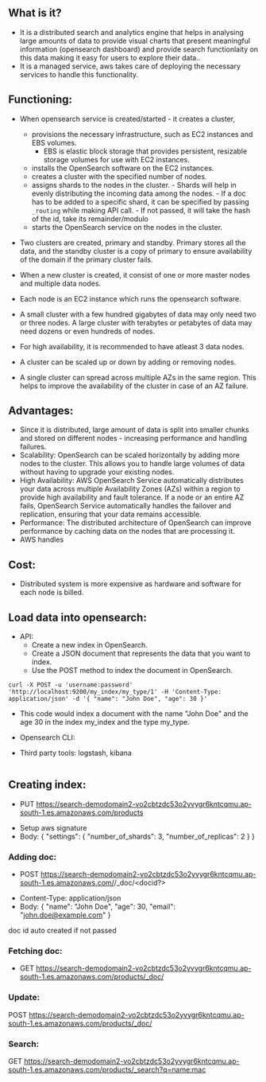 ## What is it?

- It is a distributed search and analytics engine that helps in analysing large amounts of data to provide visual charts that present meaningful information (opensearch dashboard) and provide search functionlaity on this data making it easy for users to explore their data..
- It is a managed service, aws takes care of deploying the necessary services to handle this functionality.

## Functioning:

- When opensearch service is created/started - it creates a cluster,

  - provisions the necessary infrastructure, such as EC2 instances and EBS volumes.
    - EBS is elastic block storage that provides persistent, resizable storage volumes for use with EC2 instances.
  - installs the OpenSearch software on the EC2 instances.
  - creates a cluster with the specified number of nodes.
  - assigns shards to the nodes in the cluster.
		-	Shards will help in evenly distributing the incoming data among the nodes.
		-	If a doc has to be added to a specific shard, it can be specified by passing `_routing` while making API call.
		-	If not passed, it will take the hash of the id, take its remainder/modulo
  - starts the OpenSearch service on the nodes in the cluster.

- Two clusters are created, primary and standby. Primary stores all the data, and the standby cluster is a copy of primary to ensure availability of the domain if the primary cluster fails.

- When a new cluster is created, it consist of one or more master nodes and multiple data nodes.
- Each node is an EC2 instance which runs the opensearch software.
- A small cluster with a few hundred gigabytes of data may only need two or three nodes. A large cluster with terabytes or petabytes of data may need dozens or even hundreds of nodes.
- For high availability, it is recommended to have atleast 3 data nodes.
- A cluster can be scaled up or down by adding or removing nodes.
- A single cluster can spread across multiple AZs in the same region. This helps to improve the availability of the cluster in case of an AZ failure.

## Advantages:

- Since it is distributed, large amount of data is split into smaller chunks and stored on different nodes - increasing performance and handling failures.
- Scalability: OpenSearch can be scaled horizontally by adding more nodes to the cluster. This allows you to handle large volumes of data without having to upgrade your existing nodes.
- High Availability: AWS OpenSearch Service automatically distributes your data across multiple Availability Zones (AZs) within a region to provide high availability and fault tolerance. If a node or an entire AZ fails, OpenSearch Service automatically handles the failover and replication, ensuring that your data remains accessible.
- Performance: The distributed architecture of OpenSearch can improve performance by caching data on the nodes that are processing it.
- AWS handles

## Cost:

- Distributed system is more expensive as hardware and software for each node is billed.

## Load data into opensearch:

- API:
  - Create a new index in OpenSearch.
  - Create a JSON document that represents the data that you want to index.
  - Use the POST method to index the document in OpenSearch.

```
curl -X POST -u 'username:password' 'http://localhost:9200/my_index/my_type/1' -H 'Content-Type: application/json' -d '{ "name": "John Doe", "age": 30 }'
```

- This code would index a document with the name "John Doe" and the age 30 in the index my_index and the type my_type.

- Opensearch CLI:
- Third party tools: logstash, kibana

```

```


## Creating index:
-	PUT https://search-demodomain2-vo2cbtzdc53o2yvygr6kntcqmu.ap-south-1.es.amazonaws.com/products
<!-- -	Authorization: Basic admin:password -->
-	Setup aws signature
-	Body: {
  "settings": {
    "number_of_shards": 3,
    "number_of_replicas": 2
  }
}

### Adding doc:
-	POST https://search-demodomain2-vo2cbtzdc53o2yvygr6kntcqmu.ap-south-1.es.amazonaws.com/<indexname>/_doc/<docid?>
<!-- -	Authorization: Basic admin:password -->
-	Content-Type: application/json
-	Body: {
  "name": "John Doe",
  "age": 30,
  "email": "john.doe@example.com"
}

doc id auto created if not passed

### Fetching doc:
-	GET https://search-demodomain2-vo2cbtzdc53o2yvygr6kntcqmu.ap-south-1.es.amazonaws.com/products/_doc/<docid>
<!-- -	Authorization: Basic admin:password -->

### Update:
POST https://search-demodomain2-vo2cbtzdc53o2yvygr6kntcqmu.ap-south-1.es.amazonaws.com/products/_doc/<docid>

### Search:
GET https://search-demodomain2-vo2cbtzdc53o2yvygr6kntcqmu.ap-south-1.es.amazonaws.com/products/_search?q=name:mac